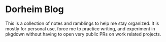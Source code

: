 # Dorheim Blog

This is a collection of notes and ramblings to help me stay organized. It is mostly for personal use, force me to practice writing, and experiment in pkgdown without having to open very public PRs on work related projects. 



